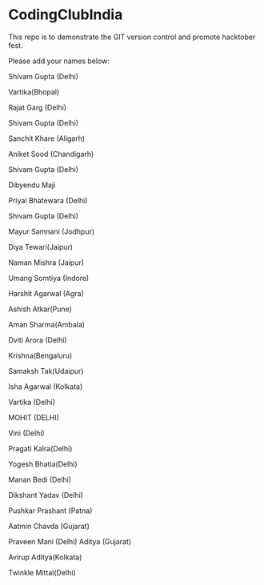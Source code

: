 # CodingClubIndia
This repo is to demonstrate the GIT version control and promote hacktober fest.


Please add your names below:

Shivam Gupta (Delhi)


Vartika(Bhopal)


Rajat Garg (Delhi)


Shivam Gupta (Delhi)


Sanchit Khare (Aligarh)


Aniket Sood (Chandigarh)


Shivam Gupta (Delhi)


Dibyendu Maji


Priyal Bhatewara (Delhi)


Shivam Gupta (Delhi)


Mayur Samnani (Jodhpur)


Diya Tewari(Jaipur)


Naman Mishra (Jaipur)


Umang Somtiya (Indore)


Harshit Agarwal (Agra)


Ashish Atkar(Pune)


Aman Sharma(Ambala)


Dviti Arora (Delhi)

Krishna(Bengaluru)


Samaksh Tak(Udaipur)


Isha Agarwal (Kolkata)


Vartika (Delhi)


MOHIT (DELHI)


Vini (Delhi)


Pragati Kalra(Delhi)

Yogesh Bhatia(Delhi)


Manan Bedi (Delhi)

Dikshant Yadav (Delhi)

Pushkar Prashant (Patna)



Aatmin Chavda (Gujarat)

Praveen Mani (Delhi)
Aditya (Gujarat)

Avirup Aditya(Kolkata)

Twinkle Mittal(Delhi)
